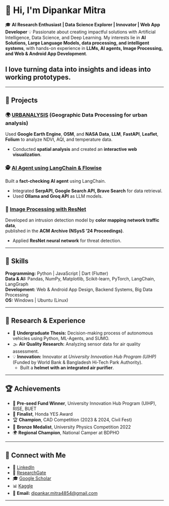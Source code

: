 # 👋 Hi, I'm Dipankar Mitra

🎓 **AI Research Enthusiast | Data Science Explorer | Innovator | Web App Developer**
💡 Passionate about creating impactful solutions with Artificial Intelligence, Data Science, and Deep Learning. My interests lie in **AI Solutions, Large Language Models, data processing, and intelligent systems**, with hands-on experience in **LLMs, AI agents, Image Processing, and Web & Android App Development**.

I love turning data into insights and ideas into working prototypes.
---


---

## 🚀 Projects

### 🌍 [URBANALYSIS](https://github.com/IamDipankar/nasa-space-app-web) (Geographic Data Processing for urban analysis)
Used **Google Earth Engine**, **OSM**, and **NASA Data**, **LLM**, **FastAPI**, **Leaflet**, **Folium** to analyze NDVI, AQI, and temperature data.  
- Conducted **spatial analysis** and created an **interactive web visualization**.

### 🕵️ [AI Agent using LangChain & Flowise](https://prakash-ai-w9lz.vercel.app/)
Built a **fact-checking AI agent** using LangChain.  
- Integrated **SerpAPI, Google Search API, Brave Search** for data retrieval.  
- Used **Ollama and Groq API** as LLM models.

### 🧬 [Image Processing with ResNet](https://dl.acm.org/doi/10.1145/3704522.3704541)
Developed an intrusion detection model by **color mapping network traffic data**,  
published in the **ACM Archive (NSysS ’24 Proceedings)**.  
- Applied **ResNet neural network** for threat detection.

---

## 🧩 Skills

**Programming:** Python | JavaScript | Dart (Flutter)  
**Data & AI:** Pandas, NumPy, Matplotlib, Scikit-learn, PyTorch, LangChain, LangGraph  
**Development:** Web & Android App Design, Backend Systems, Big Data Processing  
**OS:** Windows | Ubuntu (Linux)

---

## 🧪 Research & Experience

- 🔬 **Undergraduate Thesis:** Decision-making process of autonomous vehicles using Python, ML-Agents, and SUMO.  
- 🌫️ **Air Quality Research:** Analyzing sensor data for air quality assessment.  
- 💡 **Innovation:** Innovator at *University Innovation Hub Program (UIHP)* (Funded by World Bank & Bangladesh Hi-Tech Park Authority).  
  - Built a **helmet with an integrated air purifier**.

---

## 🏆 Achievements

- 🥇 **Pre-seed Fund Winner**, University Innovation Hub Program (UIHP), RISE, BUET  
- 🏅 **Finalist**, Honda YES Award  
- 🏆 **Champion**, CAD Competition (2023 & 2024, Civil Fest)  
- 🥉 **Bronze Medalist**, University Physics Competition 2022  
- 🌍 **Regional Champion**, National Camper at BDPHO

---

## 🔗 Connect with Me

- 📘 [LinkedIn](https://www.linkedin.com/in/dipankarmitra)  
- 🧠 [ResearchGate](https://www.researchgate.net/profile/Dipankar-Mitra-3)  
- 🎓 [Google Scholar](https://scholar.google.com/citations?user=THwLriwAAAAJ&hl=en&authuser=1)  
- 📊 [Kaggle](https://www.kaggle.com/dipankarthekohda)
- 💌 **Email:** dipankar.mitra4854@gmail.com  

---
